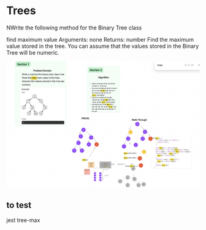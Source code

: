 # Trees

NWrite the following method for the Binary Tree class

find maximum value
Arguments: none
Returns: number
Find the maximum value stored in the tree. You can assume that the values stored in the Binary Tree will be numeric.

![tree-example](../img/tree-max.png)

## to test
jest tree-max
